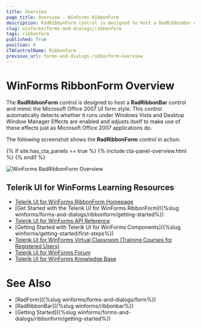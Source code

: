 ```yaml
---
title: Overview
page_title: Overview - WinForms RibbonForm
description: RadRibbonForm control is designed to host a RadRibbonBar control and mimic the Microsoft Office 2007 UI form style.
slug: winforms/forms-and-dialogs/ribbonform
tags: ribbonform
published: True
position: 0
CTAControlName: RibbonForm
previous_url: forms-and-dialogs-ribbonform-overview
---
```


# WinForms RibbonForm Overview

The __RadRibbonForm__ control is designed to host a __RadRibbonBar__ control and mimic the Microsoft Office 2007 UI form style. This control automatically detects whether it runs under Windows Vista and Desktop Window Manager Effects are enabled and adjusts itself to make use of these effects just as Microsoft Office 2007 applications do.

The following screenshot shows the __RadRibbonForm__ control in action:

{% if site.has_cta_panels == true %}
{% include cta-panel-overview.html %}
{% endif %}

![WinForms RadRibbonForm Overview](images/forms-and-dialogs-ribbonform-overview001.png)


## Telerik UI for WinForms Learning Resources
* [Telerik UI for WinForms RibbonForm Homepage](https://www.telerik.com/products/winforms/ribbonform.aspx)
* [Get Started with the Telerik UI for WinForms RibbonForm]({%slug winforms/forms-and-dialogs/ribbonform/getting-started%})
* [Telerik UI for WinForms API Reference](https://docs.telerik.com/devtools/winforms/api/)
* [Getting Started with Telerik UI for WinForms Components]({%slug winforms/getting-started/first-steps%})
* [Telerik UI for WinForms Virtual Classroom (Training Courses for Registered Users)](https://learn.telerik.com/learn/course/external/view/elearning/17/TelerikUIforWinForms) 
* [Telerik UI for WinForms Forum](https://www.telerik.com/forums/winforms)
* [Telerik UI for WinForms Knowledge Base](https://docs.telerik.com/devtools/winforms/knowledge-base)

# See Also 

* [RadForm]({%slug winforms/forms-and-dialogs/form%})
* [RadRibbonBar]({%slug winforms/ribbonbar%})
* [Getting Started]({%slug winforms/forms-and-dialogs/ribbonform/getting-started%})
